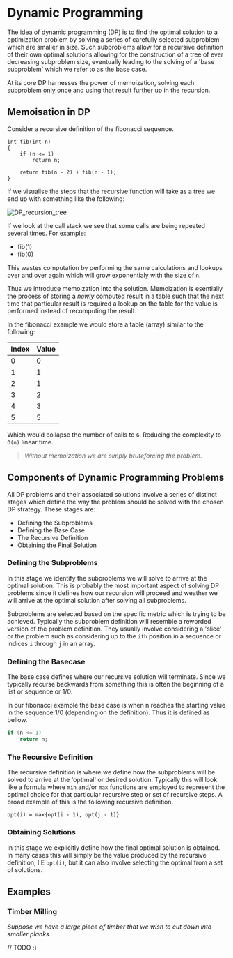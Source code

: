 # Dynamic Programming

The idea of dynamic programming (DP) is to find the optimal solution to a optimization problem by solving a series of carefully selected subproblem which are smaller in size. Such subproblems allow for a recursive definition of their own optimal solutions allowing for the construction of a tree of ever decreasing subproblem size, eventually leading to the solving of a 'base subproblem' which we refer to as the base case.

At its core DP harnesses the power of memoization, solving each subproblem only once and using that result further up in the recursion. 

## Memoisation in DP

Consider a recursive definition of the fibonacci sequence.

```
int fib(int n)
{
    if (n <= 1)
        return n;
    
    return fib(n - 2) + fib(n - 1);
}
```

If we visualise the steps that the recursive function will take as a tree we end up with something like the following:


![DP_recursion_tree](https://i.imgur.com/NJXub2t.png)


If we look at the call stack we see that some calls are being repeated several times. For example:

+ fib(1)
+ fib(0)

This wastes computation by performing the same calculations and lookups over and over again which will grow exponentialy with the size of `n`.

Thus we introduce memoization into the solution. Memoization is esentially the process of storing a *newly* computed result in a table such that the next time that particular result is required a lookup on the table for the value is performed instead of recomputing the result. 

In the fibonacci example we would store a table (array) similar to the following:




| Index    | Value   | 
| -------- | --------|
| 0        |    0    |
| 1        |    1    |
| 2        |    1    |
| 3        |    2    |
| 4        |    3    |
| 5        |    5    |

Which would collapse the number of calls to `6`. Reducing the complexity to `O(n)` linear time.

> *Without memoization we are simply bruteforcing the problem.*


## Components of Dynamic Programming Problems

All DP problems and their associated solutions involve a series of distinct stages which define the way the problem should be solved with the chosen DP strategy. These stages are:

+ Defining the Subproblems
+ Defining the Base Case
+ The Recursive Definition
+ Obtaining the Final Solution

### Defining the Subproblems

In this stage we identify the subproblems we will solve to arrive at the optimal solution. This is probably the most important aspect of solving DP problems since it defines how our recursion will proceed and weather we will arrive at the optimal solution after solving all subproblems. 

Subproblems are selected based on the specific metric which is trying to be achieved. Typically the subproblem definition will resemble a reworded version of the problem definition. They usually involve considering a 'slice' or the problem such as considering up to the `ith` position in a sequence or indices `i` through `j` in an array. 


### Defining the Basecase


The base case defines where our recursive solution will terminate. Since we typically recurse backwards from something this is often the beginning of a list or sequence or 1/0.

In our fibonacci example the base case is when n reaches the starting value in the sequence 1/0 (depending on the definition). Thus it is defined as bellow. 

```C
if (n <= 1)
    return n;
```

### The Recursive Definition

The recursive definition is where we define how the subproblems will be solved to arrive at the 'optimal' or desired solution. Typically this will look like a formula where `min` and/or `max` functions are employed to represent the optimal choice for that particular recursive step or set of recursive steps. A broad example of this is the following recursive definition.

`opt(i) = max{opt(i - 1), opt(j - 1)}`


### Obtaining Solutions

In this stage we explicitly define how the final optimal solution is obtained. In many cases this will simply be the value produced by the recursive definition, I.E `opt(i)`, but it can also involve selecting the optimal from a set of solutions.

## Examples

### Timber Milling

*Suppose we have a large piece of timber that we wish to cut down into smaller planks.*


// TODO :)


